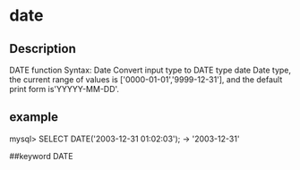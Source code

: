 <!-- 
Licensed to the Apache Software Foundation (ASF) under one
or more contributor license agreements.  See the NOTICE file
distributed with this work for additional information
regarding copyright ownership.  The ASF licenses this file
to you under the Apache License, Version 2.0 (the
"License"); you may not use this file except in compliance
with the License.  You may obtain a copy of the License at

  http://www.apache.org/licenses/LICENSE-2.0

Unless required by applicable law or agreed to in writing,
software distributed under the License is distributed on an
"AS IS" BASIS, WITHOUT WARRANTIES OR CONDITIONS OF ANY
KIND, either express or implied.  See the License for the
specific language governing permissions and limitations
under the License.
-->

# date
## Description
DATE function
Syntax:
Date
Convert input type to DATE type
date
Date type, the current range of values is ['0000-01-01','9999-12-31'], and the default print form is'YYYYY-MM-DD'.

## example
mysql> SELECT DATE('2003-12-31 01:02:03');
-> '2003-12-31'

##keyword
DATE
